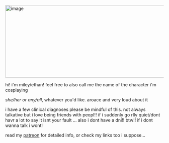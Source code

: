 <img width="1477" height="231" alt="image" src="https://github.com/user-attachments/assets/37e043f1-b71b-4f69-a28a-5cc1f7be23e6" />

hi! i'm miley/ethan! feel free to also call me the name of the character i'm cosplaying

*she/her or any/all*, whatever you'd like. aroace and very loud about it

i have a few clinical diagnoses please be mindful of this. not always talkative but i love being friends with peopl!! if i suddenly go rlly quiet/dont havr a lot to say it isnt your fault ... also i dont have a dni!! btw!! if i dont wanna talk i wont!

read my [patreon](https://www.patreon.com/c/beneaththeruins/about)
 for detailed info, or check my links too i suppose...
